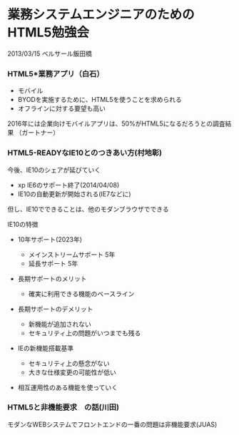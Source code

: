 # 業務システムエンジニアのためのHTML5勉強会
2013/03/15 ベルサール飯田橋

### HTML5*業務アプリ（白石）

* モバイル
* BYODを実施するために、HTML5を使うことを求められる
* オフラインに対する要望も高い

2016年には企業向けモバイルアプリは、50%がHTML5になるだろうとの調査結果
（ガートナー）


### HTML5-READYなIE10とのつきあい方(村地彰)
 
今後、IE10のシェアが延びていく

* xp IE6のサポート終了(2014/04/08)
* IE10の自動更新が開始される(IE7などに)

但し、IE10でできることは、他のモダンブラウザでできる  

IE10の特徴

* 10年サポート(2023年)
    - メインストリームサポート 5年
    - 延長サポート 5年

* 長期サポートのメリット
    - 確実に利用できる機能のベースライン

* 長期サポートのデメリット
    - 新機能が追加されない
    - セキュリティ上の問題がいつまでも残る

* IEの新機能搭載基準
    - セキュリティ上の懸念がない
    - 大きな仕様変更の可能性が低い

* 相互運用性のある機能を使っていく


### HTML5と非機能要求　の話(川田)

モダンなWEBシステムでフロントエンドの一番の問題は非機能要求(JUAS)

### 















